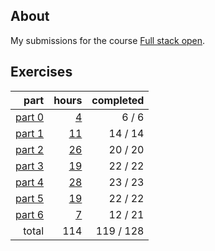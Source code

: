## About

My submissions for the course [Full stack open](https://fullstackopen.com/en/).

## Exercises

|                       part |                 hours | completed |
| -------------------------: | --------------------: | --------: |
| [part 0](exercises/part00) |  [4](hours.md#part-0) |   6 /   6 |
| [part 1](exercises/part01) | [11](hours.md#part-1) |  14 /  14 |
| [part 2](exercises/part02) | [26](hours.md#part-2) |  20 /  20 |
| [part 3](exercises/part03) | [19](hours.md#part-3) |  22 /  22 |
| [part 4](exercises/part04) | [28](hours.md#part-4) |  23 /  23 |
| [part 5](exercises/part05) | [19](hours.md#part-5) |  22 /  22 |
| [part 6](exercises/part06) |  [7](hours.md#part-6) |  12 /  21 |
|                      total |                   114 | 119 / 128 |
